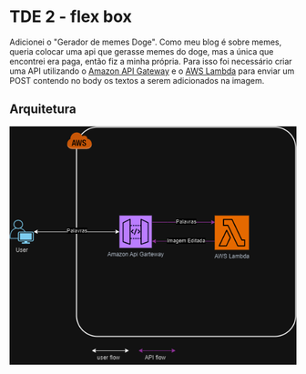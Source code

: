 # TDE 2 - flex box
Adicionei o "Gerador de memes Doge".
Como meu blog é sobre memes, queria colocar uma api que gerasse memes do doge, mas a única que encontrei era paga, então fiz a minha própria. Para isso foi necessário criar uma API utilizando o [Amazon API Gateway](https://aws.amazon.com/pt/api-gateway/) e o [AWS Lambda](https://aws.amazon.com/pt/pm/lambda/) para enviar um POST contendo no body os textos a serem adicionados na imagem.

## Arquitetura
<p align="center">
  <img src="https://github.com/MarcoBosc/aula-web/blob/main/web/TDE%203%20-%20GRID%20%2B%20JS/imgs/Diagrama.png" alt="Arquitetura">
</p>